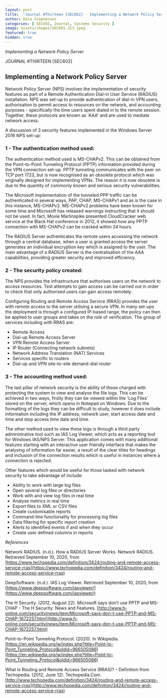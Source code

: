 ```yaml
---
layout: post
title:  "Journal #Thirteen [SEC602] - Implementing a Network Policy Server"
author: Dale Stephenson
categories: [ SEC602, Journal, Systems Security ]
image: assets/images/SEC601-J13.jpeg
featured: true
hidden: true
---
```

<i>Implementing a Network Policy Server</i>

JOURNAL #THIRTEEN [SEC602]

<h2>Implementing a Network Policy Server</h2>

Network Policy Server (NPS) involves the implementation of security features as part of a Remote Authentication Dial-in User Service (RADIUS) installation. NPS was set-up to provide authentication of dial-in VPN users, authorisation to permit access to resources on the network, and accounting purposes - specifically the time users spent dialed in to the remote session. Together, these protocols are known as 'AAA' and are used to mediate network access. 

A discussion of 3 security features implemented in the Windows Server 2016 NPS set-up:

<h3>1 - The authentication method used:</h3> 

The authentication method used is MS-CHAPv2. This can be obtained from the Point-to-Point Tunneling Protocol (PPTP) information provided during the VPN connection set-up. PPTP tunneling communicates with the peer on TCP port 1723, but is now recognised as an obsolete protocol which was originally designed for implementing VPNs. The reason it is now obsolete is due to the quantity of commonly known and serious security vulnerabilities.

The Microsoft implementation of the tunneled PPP traffic can be authenticated in several ways, PAP, CHAP, MS-CHAPv1 and as is the case in this instance, MS-CHAPv2. MS-CHAPv2 problems have been known for some time and Microsoft has released warnings instructing that it should not be used. In fact, Moxie Marlinspike presented CloudCracker web service at the Black Hat conference in 2012, it showed how any PPTP connection with MS-CHAPv2 can be cracked within 24 hours.  

The RADIUS Server authenticates the remote users accessing the network through a central database, when a user is granted access the server generates an individual encryption key which is assigned to the user. The main advantage of a RADIUS Server is the centralisation of the AAA capabilities, providing greater security and improved efficiency.

<h3>2 - The security policy created:</h3> 

The NPS provides the infrastructure that authorises users on the network to access resources. Test attempts to gain access can be carried out in order to check that only authorised users can gain access remotely. 

Configuring Routing and Remote Access Service (RRAS) provides the user with remote access to the server utilising a secure VPN. In many set-ups the deployment is through a configured IP-based range, the policy can then be applied to user groups and takes on the role of verification. The group of services including with RRAS are:

- Remote Access
- Dial-up Remote Access Server 
- VPN Remote Access Server 
- IP Router (Connecting network subnets)
- Network Address Translation (NAT) Services 
- Services specific to routers
- Dial-up and VPN site-to-site demand-dial router

<h3>3 - The accounting method used:</h3> 

The last pillar of network security is the ability of those charged with protecting the system to view and analyse the file logs. This can be achieved in two ways, firstly they can be viewed within the 'Log Files' stored on the server, which opens in Notepad on Windows. Due to the formatting of the logs they can be difficult to study, however it does include information including the IP address, network user, start access date and time and stop access time date and time.

The other method used to view these logs is through a third party administrative tool such as IAS Log Viewer, which acts as a reporting tool for Windows IAS/NPS Server. This application comes with many additional features starting with an interactive user friendly interface that makes the analysing of information far easier, a result of the clear titles for headings and inclusion of the connection results which is useful in instances where a connection is rejected.

Other features which would be useful for those tasked with network security to take advantage of include:

- Ability to work with large log files
- Open several log files or directories 
- Work with and view log files in real time 
- Analyse metrics in real time 
- Export files to XML or CSV files
- Create customisable reports 
- Command-line functionality for processing log files
- Data filtering for specific report creation
- Alerts to identified events if and when they occur
- Create user defined columns in reports

<i>References</i> 

Network RADIUS. (n.d.). How a RADIUS Server Works. Network RADIUS. Retrieved September 10, 2020, from [https://www.techopedia.com/definition/3424/routing-and-remote-access-service-rras](https://www.techopedia.com/definition/3424/routing-and-remote-access-service-rras)

DeepSoftware. (n.d.). IAS Log Viewer. Retrieved September 10, 2020, from [https://www.deepsoftware.com/iasviewer/](https://www.deepsoftware.com/iasviewer/)

The H Security. (2012, August 22). Microsoft says don’t use PPTP and MS-CHAP - The H Security: News and Features. [http://www.h-online.com/security/news/item/Microsoft-says-don-t-use-PPTP-and-MS-CHAP-1672257.html](http://www.h-online.com/security/news/item/Microsoft-says-don-t-use-PPTP-and-MS-CHAP-1672257.html)

Point-to-Point Tunneling Protocol. (2020). In Wikipedia. [https://en.wikipedia.org/w/index.php?title=Point-to-Point_Tunneling_Protocol&oldid=966505086](https://en.wikipedia.org/w/index.php?title=Point-to-Point_Tunneling_Protocol&oldid=966505086)

What is Routing and Remote Access Service (RRAS)? - Definition from Techopedia. (2012, June 12). Techopedia.Com. [http://www.techopedia.com/definition/3424/routing-and-remote-access-service-rras](http://www.techopedia.com/definition/3424/routing-and-remote-access-service-rras)




